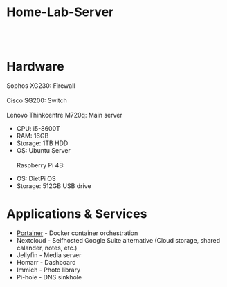 # Home-Lab-Server
<br> <br>
# Hardware
Sophos XG230: Firewall
<br><br>
Cisco SG200: Switch
<br><br>
Lenovo Thinkcentre M720q: Main server
  - CPU: i5-8600T
  - RAM: 16GB
  - Storage: 1TB HDD
  - OS: Ubuntu Server
<br><br>
Raspberry Pi 4B:
  + OS: DietPi OS
  + Storage: 512GB USB drive

# Applications & Services 
- [Portainer](https://github.com/wh0datboi/Home-Lab-Server/blob/main/Portainer.md) - Docker container orchestration
- Nextcloud - Selfhosted Google Suite alternative (Cloud storage, shared calander, notes, etc.)
- Jellyfin - Media server
- Homarr - Dashboard
- Immich - Photo library
- Pi-hole - DNS sinkhole
